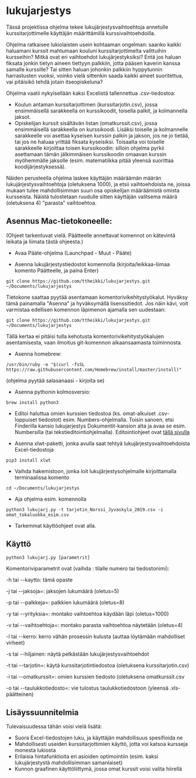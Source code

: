 # lukujarjestys
Tässä projektissa ohjelma tekee lukujärjestysvaihtoehtoja annetulle kurssitarjottimelle käyttäjän määrittämillä kurssivaihtoehdoilla.

Ohjelma ratkaisee lukiolaisten usein kohtaaman ongelman: saanko kaikki haluamani kurssit mahtumaan kouluni kurssitarjottimelta valittuihin kursseihin? Mitkä ovat eri vaihtoehdot lukujärjestyksiksi? Entä jos haluan fiksata jonkin tietyn aineen tiettyyn palkkiin, jotta pääsen kaverin kanssa samalle kurssille? Tai sitten haluan johonkin palkkiin hyppytunnin harrastusten vuoksi, voinko vielä sittenkin saada kaikki aineet suoritettua, vai pitäisikö tehdä jotain itseopiskeluna?

Ohjelma vaatii nykyisellään kaksi Excelistä tallennettua .csv-tiedostoa:
- Koulun antaman kurssitarjottimen (kurssitarjotin.csv), jossa ensimmäisellä sarakkeella on kurssikoodit, toisella palkit, ja kolmannella jaksot.
- Opiskelijan kurssit sisältävän listan (omatkurssit.csv), jossa ensimmäisellä sarakkeella on kurssikoodi. Lisäksi toiselle ja kolmannelle sarakkeelle voi asettaa kyseisen kurssin palkin ja jakson, jos ne jo tietää, tai jos ne haluaa yrittää fiksata kyseisiksi. Toisaalta voi toiselle sarakkeelle kirjoittaa toisen kurssikoodin: silloin ohjelma pyrkii asettamaan tämän jälkimmäisen kurssikoodin omaavan kurssin myöhemmälle jaksolle (esim. matematiikka pitää yleensä suorittaa koodijärjestyksessä).

Näiden perusteella ohjelma laskee käyttäjän määräämän määrän lukujärjestysvaihtoehtoja (oletuksena 1000), ja etsii vaihtoehdoista ne, joissa mukaan tulee mahdollisimman suuri osa opiskelijan määräämistä omista kursseista. Näistä tulostetaan ruudulle sitten käyttäjän valitsema määrä (oletuksena 4) "parasta" vaihtoehtoa.

## Asennus Mac-tietokoneelle:
(Ohjeet tarkentuvat vielä. Päätteelle annettavat komennot on kätevintä leikata ja liimata tästä ohjeesta.)

- Avaa Pääte-ohjelma (Launchpad - Muut - Pääte)

- Asenna lukujärjestystiedostot komennolla (kirjoita/leikkaa-liimaa komento Päätteelle, ja paina Enter)

```git clone https://github.com/ttheikki/lukujarjestys.git ~/Documents/lukujarjestys```

Tietokone saattaa pyytää asentamaan komentorivikehitystyökalut. Hyväksy tämä painamalla "Asenna" ja hyväksymällä lisenssitiedot. Jos näin kävi, voit varmistaa edellisen komennon läpimenon ajamalla sen uudestaan:

```git clone https://github.com/ttheikki/lukujarjestys.git ~/Documents/lukujarjestys```

Tällä kertaa ei pitäisi tulla kehotusta komentorivikehitystyökalujen asentamisesta, vaan ilmoitus git-komennon aikaansaamasta toiminnosta.

- Asenna homebrew:

```/usr/bin/ruby -e "$(curl -fsSL https://raw.githubusercontent.com/Homebrew/install/master/install)"```

(ohjelma pyytää salasanaasi - kirjoita se)

- Asenna pythonin kolmosversio:

```brew install python3```

- Editoi haluttua omien kurssien tiedostoa (ks. omat-alkuiset .csv-loppuiset tiedostot) esim. Numbers-ohjelmalla. Toisin sanoen, etsi Finderilla kansio lukujarjestys Dokumentit-kansion alta ja avaa se esim. Numbersilla (tai tekstieditointiohjelmalla). Editointiohjeet ovat [tällä sivulla](OmatKurssit.md) 

- Asenna xlwt-paketti, jonka avulla saat tehtyä lukujärjestysvaihtoehdoista Excel-tiedostoja

```pip3 install xlwt```

- Vaihda hakemistoon, jonka loit lukujärjestysohjelmalle kirjoittamalla terminaalissa komento

```cd ~/Documents/lukujarjestys```

- Aja ohjelma esim. komennolla

```python3 lukujarj.py -t tarjotin_Norssi_Jyvaskyla_2019.csv -i omat_tokaluokka_esim.csv```

- Tarkemmat käyttöohjeet ovat alla.

## Käyttö

```python3 lukujarj.py [parametrit]```

Komentoriviparametrit ovat (vaihda <x>: tilalle numero tai tiedostonimi):

-h tai --kaytto: tämä opaste

-j <x> tai --jaksoja=<x>: jaksojen lukumäärä (oletus=5)

-p <x> tai --palkkeja=<x>: palkkien lukumäärä (oletus=8)

-y <x> tai --yrityksia=<x>: montako vaihtoehtoa käydään läpi (oletus=1000)

-v <x> tai --vaihtoehtoja=<x>: montako parasta vaihtoehtoa näytetään (oletus=4)

-l tai --kerro: kerro vähän prosessin kulusta (auttaa löytämään mahdolliset virheet)

-s tai --hiljainen: näytä pelkästään lukujärjestysvaihtoehdot

-t <x> tai --tarjotin=<x>: käytä kurssitarjotintiedostoa <x> (oletuksena kurssitarjotin.csv)
  
-i <x> tai --omatkurssit=<x>: omien kurssien tiedosto <x> (oletuksena omatkurssit.csv

-o <x> tai --taulukkotiedosto=<x>: vie tulostus taulukkotiedostoon <x> (yleensä .xls-päätteinen)

## Lisäyssuunnitelmia
Tulevaisuudessa tähän voisi vielä lisätä:
- Suora Excel-tiedostojen luku, ja käyttäjän mahdollisuus spesifioida ne
- Mahdollisesti useiden kurssitarjottimien käyttö, jotta voi katsoa kursseja monesta lukiosta
- Erilaisia hintafunktioita eri asioiden optimointiin (esim. kaksi lukujärjestystä mahdollisimman samanlaiset)
- Kunnon graafinen käyttöliittymä, jossa omat kurssit voisi valita hiirellä
